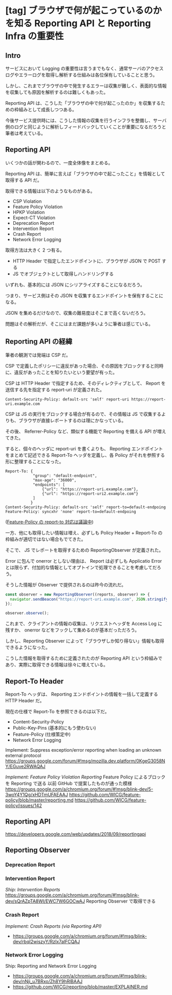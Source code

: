 # [tag] ブラウザで何が起こっているのかを知る Reporting API と Reporting Infra の重要性

## Intro

サービスにおいて Logging の重要性は言うまでもなく、通常サーバのアクセスログやエラーログを取得し解析する仕組みは各位保有していることと思う。

しかし、これまでブラウザの中で発生するエラーは収集が難しく、表面的な情報を収集しても原因を解析するのは難しくもあった。

Reporting API は、こうした「ブラウザの中で何が起こったのか」を収集するための枠組みとして成長しつつある。

今後サービス提供時には、こうした情報の収集を行うインフラを整備し、サーバ側のログと同じように解析しフィードバックしていくことが重要になるだろうと筆者は考えている。


## Reporting API

いくつかの話が関わるので、一度全体像をまとめる。

Reporting API は、簡単に言えば「ブラウザの中で起こったこと」を情報として取得する API だ。

取得できる情報は以下のようなものがある。

- CSP Violation
- Feature Policy Violation
- HPKP Violation
- Expect-CT Violation
- Deprecation Report
- Intervention Report
- Crash Report
- Network Error Logging


取得方法は大きく 2 つ有る。

- HTTP Header で指定したエンドポイントに、ブラウザが JSON で POST する
- JS でオブジェクトとして取得しハンドリングする

いずれも、基本的には JSON にシリアライズすることになるだろう。

つまり、サービス側はその JSON を収集するエンドポイントを保有することになる。

JSON を集めるだけなので、収集の難易度はそこまで高くないだろう。

問題はその解析だが、そこにはまだ課題が多いように筆者は感じている。


## Reporting API の経緯


筆者の観測では発端は CSP だ。

CSP で定義したポリシーに違反があった場合、その原因をブロックすると同時に、違反があったことを知りたいという要望が有った。

CSP は HTTP Header で指定するため、そのディレクティブとして、 Report を送信する先を指定する report-uri が定義された。

```http
Content-Security-Policy: default-src 'self' report-uri https://report-uri.example.com
```

CSP は JS の実行をブロックする場合が有るので、その情報は JS で収集するよりも、ブラウザが直接レポートするのは理にかなっている。

その後、 Referrer-Policy など、類似する機能で Reporting を備える API が増えてきた。

すると、個々のヘッダに report-uri を書くよりも、 Reporting エンドポイントをまとめて記述できる Report-To ヘッダを定義し、各 Policy がそれを参照する形に整理することになった。


```http
Report-To: {
            "group": "default-endpoint",
            "max-age": "36000",
            "endpoints": [
                {"url": "https://report-uri.example.com"},
                {"url": "https://report-uri2.example.com"}
            ]
           }
Content-Security-Policy: default-src 'self' report-to=default-endpoing
Feature-Policy: syncxhr 'none' report-to=default-endpoing
```

([Feature-Policy の report-to 対応は議論中](https://github.com/WICG/feature-policy/issues/142))


一方、他にも取得したい情報は増え、必ずしも Policy Header + Report-To の枠組みが適切ではない場合もでてきた。

そこで、 JS でレポートを取得するための ReportingObserver が定義された。

Error に包んで onerror としない理由は、 Report は必ずしも Applicatio Error とは限らず、付加的な情報としてオプトインで処理できることを考慮してだろう。

そうした情報が Observer で提供されるのは昨今の流れだ。


```js
const observer = new ReportingObserver((reports, observer) => {
  navigator.sendBeacon("https://report-uri.example.com", JSON.stringify(reports))
});

observer.observe();
```


これまで、クライアントの情報の収集は、リクエストヘッダを Access Log に残すか、 onerror などをフックして集めるのが基本だっただろう。

しかし、Reporting Observer によって「ブラウザしか知り得ない」情報も取得できるようになった。

こうした情報を取得するために定義されたのが Reporting API という枠組みであり、実際に取得できる情報は徐々に増えている。



## Report-To Header

Report-To ヘッダは、  Reporting エンドポイントの情報を一括して定義する HTTP Header だ。

現在の仕様で Report-To を参照できるのは以下だ。

- Content-Security-Policy
- Public-Key-Pins (基本的にもう使わない)
- Feature-Policy (仕様策定中)
- Network Error Logging











Implement: Suppress exception/error reporting when loading an unknown external protocol
https://groups.google.com/forum/#!msg/mozilla.dev.platform/0KgeG3058NY/EGuve2RWAQAJ


*Implement: Feature Policy Violation Reporting*
Feature Policy によるブロックを Reporting で送る
以前 GitHub で提案したものが通った模様
https://groups.google.com/a/chromium.org/forum/#!msg/blink-dev/5-3woY4Y1Qg/xHDTmUFAEAAJ
https://github.com/WICG/feature-policy/blob/master/reporting.md
https://github.com/WICG/feature-policy/issues/142


## Reporting API
https://developers.google.com/web/updates/2018/09/reportingapi


## Reporting Observer


### Deprecation Report

### Intervention Report

*Ship: Intervention Reports*
https://groups.google.com/a/chromium.org/forum/#!msg/blink-dev/sQrAZpTA8WI/EWC7W6GOCwAJ
Reporting Observer で取得できる



### Crash Report

*Implement: Crash Reports (via Reporting API)*
- https://groups.google.com/a/chromium.org/forum/#!msg/blink-dev/rbqI2wiszyY/RzIx7aIFCQAJ

### Network Error Logging

Ship: Reporting and Network Error Logging
- https://groups.google.com/a/chromium.org/forum/#!msg/blink-dev/nNji_u7BRxo/Zh8Y9hRlBAAJ
- https://github.com/WICG/reporting/blob/master/EXPLAINER.md


